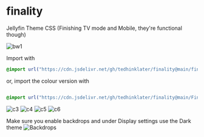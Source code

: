 # finality
Jellyfin Theme CSS (Finishing TV mode and Mobile, they're functional though)

![bw1](https://i.imgur.com/vnANYmP.png)

Import with

```css
@import url("https://cdn.jsdelivr.net/gh/tedhinklater/finality@main/finality.css");

```

or, import the colour version with

```css

@import url("https://cdn.jsdelivr.net/gh/tedhinklater/finality@main/Finality-Coloured.css");

```

![c3](https://i.imgur.com/N6QlYLD.png)
![c4](https://i.imgur.com/uDzJtCP.png)
![c5](https://i.imgur.com/Puyquud.png)
![c6](https://i.imgur.com/itPZOsS.png)

Make sure you enable backdrops and under Display settings use the Dark theme
![Backdrops](https://i.imgur.com/18D9IO3.png)
